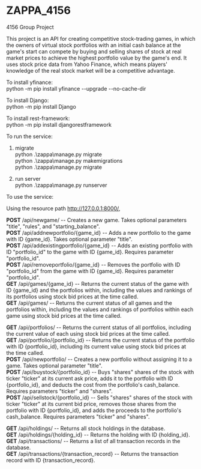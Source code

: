 # ZAPPA_4156
4156 Group Project

<p>This project is an API for creating competitive stock-trading games, in which the owners of virtual stock portfolios with an initial cash balance at the game's start can compete by buying and selling shares of stock at real market prices to achieve the highest portfolio value by the game's end. It uses stock price data from Yahoo Finance, which means players' knowledge of the real stock market will be a competitive advantage.<p>

To install yfinance:<br/>
python -m pip install yfinance --upgrade --no-cache-dir<br/>

To install Django:<br/>
python -m pip install Django<br/>

To install rest-framework:<br/>
python -m pip install djangorestframework<br/>

To run the service:<br/>

1. migrate <br/>
python .\zappa\manage.py migrate <br/>
python .\zappa\manage.py makemigrations <br/>
python .\zappa\manage.py migrate <br/>

2. run server <br/>
python .\zappa\manage.py runserver<br/>
  
To use the service:<br/>
  
Using the resource path http://127.0.0.1:8000/,
  
<b>POST</b>   /api/newgame/ -- Creates a new game. Takes optional parameters "title", "rules", and "starting_balance". <br/>
<b>POST</b>   /api/addnewportfolio/{game_id} -- Adds a new portfolio to the game with ID {game_id}. Takes optional parameter "title".<br/>
<b>POST</b>   /api/addexistingportfolio/{game_id} -- Adds an existing portfolio with ID "portfolio_id" to the game with ID {game_id}. Requires parameter "portfolio_id".<br/>
<b>POST</b>   /api/removeportfolio/{game_id} -- Removes the portfolio with ID "portfolio_id" from the game with ID {game_id}. Requires parameter "portfolio_id".<br/>
<b>GET</b>   /api/games/{game_id} -- Returns the current status of the game with ID {game_id} and the portfolios within, including the values and rankings of its portfolios using stock bid prices at the time called.<br/>
<b>GET</b>   /api/games/ -- Returns the current status of all games and the portfolios within, including the values and rankings of portfolios within each game using stock bid prices at the time called.<br/>   
   
<b>GET</b>   /api/portfolios/ -- Returns the current status of all portfolios, including the current value of each using stock bid prices at the time called.<br/>
<b>GET</b>   /api/portfolio/{portfolio_id} -- Returns the current status of the portfolio with ID {portfolio_id}, including its current value using stock bid prices at the time called.<br/>
<b>POST</b>   /api/newportfolio/ -- Creates a new portfolio without assigning it to a game. Takes optional parameter "title".<br/>
<b>POST</b>   /api/buystock/{portfolio_id} -- Buys "shares" shares of the stock with ticker "ticker" at its current ask price, adds it to the portfolio with ID {portfolio_id}, and deducts the cost from the portfolio's cash_balance. Requires parameters "ticker" and "shares".<br/>
<b>POST</b>   /api/sellstock/{portfolio_id} -- Sells "shares" shares of the stock with ticker "ticker" at its current bid price, removes those shares from the portfolio with ID {portfolio_id}, and adds the proceeds to the portfolio's cash_balance. Requires parameters "ticker" and "shares".<br/>
   
<b>GET</b>   /api/holdings/ -- Returns all stock holdings in the database.<br/>
<b>GET</b>   /api/holdings/{holding_id} -- Returns the holding with ID {holding_id}.<br/>
<b>GET</b>   /api/transactions/ -- Returns a list of all transaction records in the database.<br/>
<b>GET</b>   /api/transactions/{transaction_record} -- Returns the transaction record with ID {transaction_record}.<br/>
